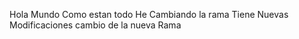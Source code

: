 Hola Mundo Como estan todo 
He Cambiando la rama Tiene Nuevas Modificaciones 
cambio de la nueva Rama 